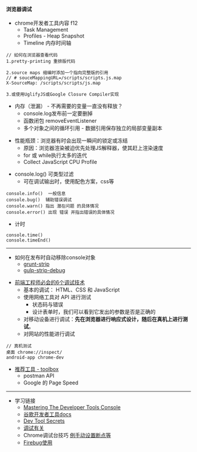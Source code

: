 #### **浏览器调试**
+ chrome开发者工具内容 f12
	* Task Management
	* Profiles - Heap Snapshot
	* Timeline 内存时间轴
~~~
// 如何在浏览器查看代码
1.pretty-printing 重排版代码

2.source maps 缩编时添加一个指向完整版的引用
// # souceMappingURL=/scripts/scripts.js.map
X-SourceMap: /scripts/scripts/js.map

3.或使用UglifyJS或Google Closure Compiler实现
~~~
* 内存（泄漏） - 不再需要的变量一直没有释放？
	* console.log发布前一定要删掉
   *  函数闭包 removeEventListener
   *  多个对象之间的循环引用 - 数据引用保存独立的局部变量副本
+ 性能瓶颈：浏览器有时会出现一瞬间的锁定或冻结
    + 原因：浏览器渲染被迫优先处理JS解释器，使其赶上渲染速度
    + for 或 while执行太多的迭代
    + Collect JavaScript CPU Profile
* console.log()  可类型过滤
	* 可在调试输出时，使用配色方案，css等
~~~
console.info()  一般信息
console.bug()  辅助错误调试
console.warn() 指出 潜在问题 的具体情况
console.error() 出现 错误 并指出错误的具体情况
~~~
* 计时
~~~
console.time()
console.timeEnd()
~~~

* * * * *

+ 如何在发布时自动移除console对象
	+ [grunt-strip](https://github.com/jsoverson/grunt-strip)
	+ [gulp-strip-debug](https://github.com/sindresorhus/gulp-strip-debug)
* [前端工程师必会的6个调试技术](https://read.douban.com/reader/column/5945187/chapter/30774228/)
	* 基本的调试： HTML、CSS 和 JavaScript
    * 使用网络工具对 API 进行测试
    	* 状态码与错误
    	* 设计表单时，我们可以看到它发出的参数是否是正确的
    * 对移动设备进行调试：**先在浏览器进行响应式设计，随后在真机上进行测试**。
    * 对网站的性能进行调试
~~~
// 真机测试
桌面 chrome://inspect/
android-app chrome-dev 
~~~
* [推荐工具 - toolbox](https://github.com/phodal/toolbox)
	* postman API
   *  Google 的 Page Speed
    
* * * * *

+ 学习链接
	+ [Mastering The Developer Tools Console](http://blog.teamtreehouse.com/mastering-developer-tools-console)
    + [谷歌开发者工具docs](https://developers.google.com/web/tools/chrome-devtools/memory-problems/?utm_source=dcc&utm_medium=redirect&utm_campaign=2016q3)
    + [Dev Tool Secrets](http://devtoolsecrets.com/)
    + [调试有关](http://www.jb51.net/article/58570.htm)
	+ Chrome调试台技巧 [例手动设置断点等](http://www.open-open.com/lib/view/open1416809904055.html)
	+ [Firebug使用](http://www.ruanyifeng.com/blog/2011/03/firebug_console_tutorial.html)